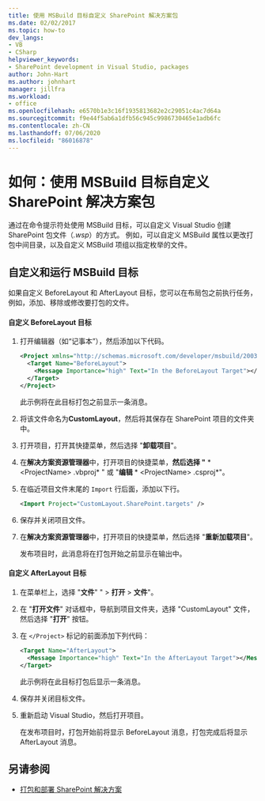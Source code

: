 ```yaml
---
title: 使用 MSBuild 目标自定义 SharePoint 解决方案包
ms.date: 02/02/2017
ms.topic: how-to
dev_langs:
- VB
- CSharp
helpviewer_keywords:
- SharePoint development in Visual Studio, packages
author: John-Hart
ms.author: johnhart
manager: jillfra
ms.workload:
- office
ms.openlocfilehash: e6570b1e3c16f1935813682e2c29051c4ac7d64a
ms.sourcegitcommit: f9e44f5ab6a1dfb56c945c9986730465e1adb6fc
ms.contentlocale: zh-CN
ms.lasthandoff: 07/06/2020
ms.locfileid: "86016878"
---
```

# <a name="how-to-customize-a-sharepoint-solution-package-by-using-msbuild-targets"></a>如何：使用 MSBuild 目标自定义 SharePoint 解决方案包
  通过在命令提示符处使用 MSBuild 目标，可以自定义 Visual Studio 创建 SharePoint 包文件（*.wsp*）的方式。 例如，可以自定义 MSBuild 属性以更改打包中间目录，以及自定义 MSBuild 项组以指定枚举的文件。

## <a name="customize-and-run-msbuild-targets"></a>自定义和运行 MSBuild 目标
 如果自定义 BeforeLayout 和 AfterLayout 目标，您可以在布局包之前执行任务，例如，添加、移除或修改要打包的文件。

#### <a name="to-customize-the-beforelayout-target"></a>自定义 BeforeLayout 目标

1. 打开编辑器（如“记事本”），然后添加以下代码。

   ```xml
   <Project xmlns="http://schemas.microsoft.com/developer/msbuild/2003">
     <Target Name="BeforeLayout">
       <Message Importance="high" Text="In the BeforeLayout Target"></Message>
     </Target>
   </Project>
   ```

    此示例将在此目标打包之前显示一条消息。

2. 将该文件命名为**CustomLayout**，然后将其保存在 SharePoint 项目的文件夹中。

3. 打开项目，打开其快捷菜单，然后选择 "**卸载项目**"。

4. 在**解决方案资源管理器**中，打开项目的快捷菜单，**然后选择 "** * \<ProjectName> .vbproj* " 或 "**编辑** * \<ProjectName> .csproj*"。

5. 在临近项目文件末尾的 `Import` 行后面，添加以下行。

   ```xml
   <Import Project="CustomLayout.SharePoint.targets" />
   ```

6. 保存并关闭项目文件。

7. 在**解决方案资源管理器**中，打开项目的快捷菜单，然后选择 "**重新加载项目**"。

   发布项目时，此消息将在打包开始之前显示在输出中。

#### <a name="to-customize-the-afterlayout-target"></a>自定义 AfterLayout 目标

1. 在菜单栏上，选择 "**文件**" "  >  **打开**  >  **文件**"。

2. 在 "**打开文件**" 对话框中，导航到项目文件夹，选择 "CustomLayout" 文件，然后选择 "**打开**" 按钮。

3. 在 `</Project>` 标记的前面添加下列代码：

   ```xml
   <Target Name="AfterLayout">
     <Message Importance="high" Text="In the AfterLayout Target"></Message>
   </Target>
   ```

    此示例将在此目标打包后显示一条消息。

4. 保存并关闭目标文件。

5. 重新启动 Visual Studio，然后打开项目。

   在发布项目时，打包开始前将显示 BeforeLayout 消息，打包完成后将显示 AfterLayout 消息。

## <a name="see-also"></a>另请参阅
- [打包和部署 SharePoint 解决方案](../sharepoint/packaging-and-deploying-sharepoint-solutions.md)
